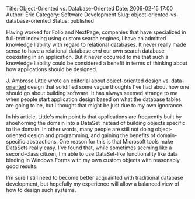 Title: Object-Oriented vs. Database-Oriented
Date: 2006-02-15 17:00
Author: Eric
Category: Software Development
Slug: object-oriented-vs-database-oriented
Status: published

Having worked for Folio and NextPage, companies that have specialized in
full-text indexing using custom search engines, I have an admitted
knowledge liability with regard to relational databases. It never really
made sense to have a relational database *and* our own search database
coexisting in an application. But it never occurred to me that such a
knowledge liability could be considered a benefit in terms of thinking
about how applications should be designed.<!--more-->

J. Ambrose Little wrote an [editorial about object-oriented design vs.
data-oriented](http://www.devx.com/codemag/Article/30468) design that
solidified some vague thoughts I've had about how one should go about
building software. It has always seemed strange to me when people start
application design based on what the database tables are going to be,
but I thought that might be just due to my own ignorance.

In his article, Little's main point is that applications are frequently
built by shoehorning the domain into a DataSet instead of building
objects specific to the domain. In other words, many people are still
not doing object-oriented design and programming, and gaining the
benefits of domain-specific abstractions. One reason for this is that
Microsoft tools make DataSets really easy. I've found that, while
sometimes seeming like a second-class citizen, I'm able to use
DataSet-like functionality like data binding in Windows Forms with my
own custom objects with reasonably good results.

I'm sure I still need to become better acquainted with traditional
database development, but hopefully my experience will allow a balanced
view of how to design such systems.
